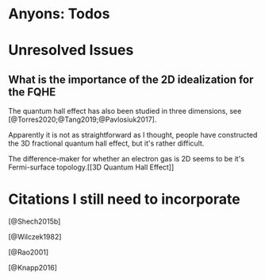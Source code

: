 # Anyons: Todos

# Unresolved Issues

## What is the importance of the 2D idealization for the FQHE

The quantum hall effect has also been studied in three dimensions, see [@Torres2020;@Tang2019;@Pavlosiuk2017].

Apparently it is not as straightforward as I thought, people have constructed the 3D fractional quantum hall effect, but it's rather difficult.

The difference-maker for whether an electron gas is 2D seems to be it's Fermi-surface topology.[[3D Quantum Hall Effect]]

# Citations I still need to incorporate 

[@Shech2015b]

[@Wilczek1982]

[@Rao2001]

[@Knapp2016]
